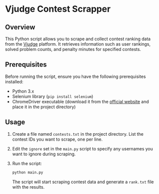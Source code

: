 # Vjudge Contest Scrapper

## Overview

This Python script allows you to scrape and collect contest ranking data from the [Vjudge](https://vjudge.net) platform. It retrieves information such as user rankings, solved problem counts, and penalty minutes for specified contests.

## Prerequisites

Before running the script, ensure you have the following prerequisites installed:

- Python 3.x
- Selenium library (`pip install selenium`)
- ChromeDriver executable (download it from the [official website](https://sites.google.com/chromium.org/driver/) and place it in the project directory)


## Usage

1. Create a file named `contests.txt` in the project directory. List the contest IDs you want to scrape, one per line.

2. Edit the `ignore` set in the `main.py` script to specify any usernames you want to ignore during scraping.

3. Run the script:

   ```bash
   python main.py
   ```

   The script will start scraping contest data and generate a `rank.txt` file with the results.